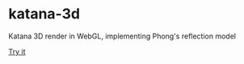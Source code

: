 # katana-3d


Katana 3D render in WebGL, implementing Phong's reflection model

[Try it](https://alejandrobaron.github.io/katana-3d/)
